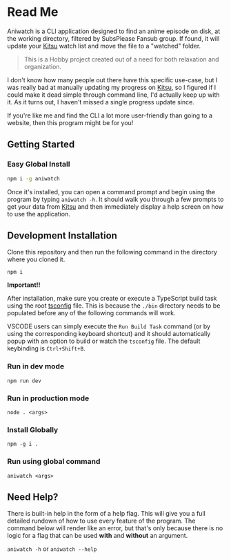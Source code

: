 # Read Me

Aniwatch is a CLI application designed to find an anime episode on disk, at the working directory, filtered by SubsPlease Fansub group. If found, it will update your [Kitsu] watch list and move the file to a "watched" folder.

> This is a Hobby project created out of a need for both relaxation and organization.

I don't know how many people out there have this specific use-case, but I was really bad at manually updating my progress on [Kitsu], so I figured if I could make it dead simple through command line, I'd actually keep up with it. As it turns out, I haven't missed a single progress update since.

If you're like me and find the CLI a lot more user-friendly than going to a website, then this program might be for you!

## Getting Started

### Easy Global Install

```bash
npm i -g aniwatch
```

Once it's installed, you can open a command prompt and begin using the program by typing `aniwatch -h`. It should walk you through a few prompts to get your data from [Kitsu] and then immediately display a help screen on how to use the application.

## Development Installation

Clone this repository and then run the following command in the directory where you cloned it.

`npm i`

**Important!!**

After installation, make sure you create or execute a TypeScript build task using the root [tsconfig](/tsconfig.json) file. This is because the `./bin` directory needs to be populated before any of the following commands will work.

VSCODE users can simply execute the `Run Build Task` command (or by using the corresponding keyboard shortcut) and it should automatically popup with an option to build or watch the `tsconfig` file. The default keybinding is `Ctrl+Shift+B`.

### Run in dev mode

`npm run dev`

### Run in production mode

`node . <args>`

### Install Globally

`npm -g i .`

### Run using global command

`aniwatch <args>`

## Need Help?

There is built-in help in the form of a help flag. This will give you a full detailed rundown of how to use every feature of the program. The command below will render like an error, but that's only because there is no logic for a flag that can be used **with** and **without** an argument.

`aniwatch -h` or `aniwatch --help`

[kitsu]: https://kitsu.io
